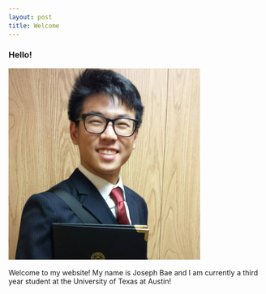 ```yaml
---
layout: post
title: Welcome
---
```



### Hello!

<img src="/files/Professional%20Headshot.jpg" alt="Joseph Bae" style="width:75%;text-align:center;margin: auto;">

Welcome to my website! My name is Joseph Bae and I am currently a third year student at the University of Texas at Austin!
